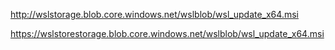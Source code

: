 http://wslstorage.blob.core.windows.net/wslblob/wsl_update_x64.msi

https://wslstorestorage.blob.core.windows.net/wslblob/wsl_update_x64.msi
